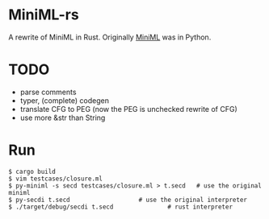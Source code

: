 # MiniML-rs
A rewrite of MiniML in Rust.
Originally [MiniML](https://github.com/Hoblovski/MiniML) was in Python.

# TODO
* parse comments
* typer, (complete) codegen
* translate CFG to PEG (now the PEG is unchecked rewrite of CFG)
* use more &str than String

# Run
```
$ cargo build
$ vim testcases/closure.ml
$ py-miniml -s secd testcases/closure.ml > t.secd	# use the original miniml
$ py-secdi t.secd					# use the original interpreter
$ ./target/debug/secdi t.secd				# rust interpreter
```
